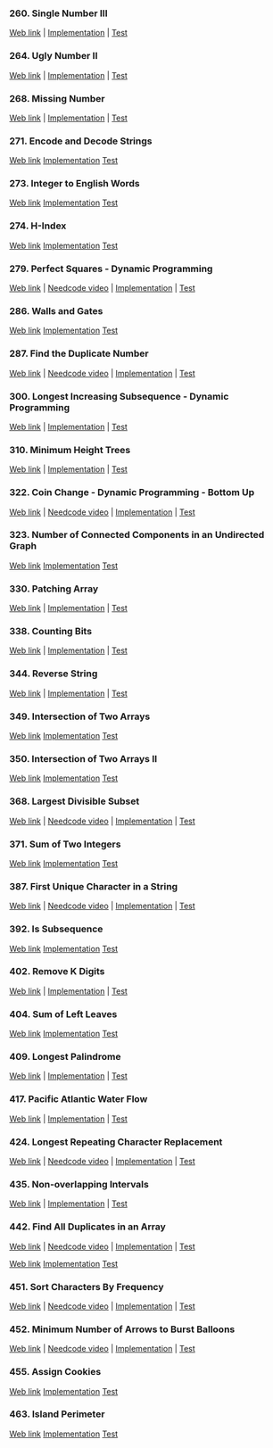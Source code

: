 ### 260. Single Number III

<a href="https://leetcode.com/problems/single-number-iii">Web link</a> |
[Implementation](src/main/java/leetcode/Solution00260.java) |
[Test](src/test/java/leetcode/Solution00260Test.java)

### 264. Ugly Number II

<a href="https://leetcode.com/problems/ugly-number-ii">Web link</a> |
[Implementation](src/main/java/leetcode/Solution00264.java) |
[Test](src/test/java/leetcode/Solution00264Test.java)

### 268. Missing Number

<a href="https://leetcode.com/problems/missing-number">Web link</a> |
[Implementation](src/main/java/leetcode/Solution00268.java) |
[Test](src/test/java/leetcode/Solution00268Test.java)

### 271. Encode and Decode Strings

<a href="https://leetcode.com/problems/encode-and-decode-strings">Web link</a>
[Implementation](src/main/java/leetcode/Solution00271.java)
[Test](src/test/java/leetcode/Solution00271Test.java)

### 273. Integer to English Words

<a href="https://leetcode.com/problems/integer-to-english-words">Web link</a>
[Implementation](src/main/java/leetcode/Solution00273.java)
[Test](src/test/java/leetcode/Solution00273Test.java)

### 274. H-Index

<a href="https://leetcode.com/problems/h-index">Web link</a>
[Implementation](src/main/java/leetcode/Solution00274.java)
[Test](src/test/java/leetcode/Solution00274Test.java)

### 279. Perfect Squares - Dynamic Programming

<a href="https://leetcode.com/problems/perfect-squares">Web link</a> |
<a href="https://www.youtube.com/watch?v=HLZLwjzIVGo">Needcode video</a> |
[Implementation](src/main/java/leetcode/Solution00279.java) |
[Test](src/test/java/leetcode/Solution00279Test.java)

### 286. Walls and Gates

<a href="https://leetcode.com/problems/walls-and-gates">Web link</a>
[Implementation](src/main/java/leetcode/Solution00286.java)
[Test](src/test/java/leetcode/Solution00286Test.java)

### 287. Find the Duplicate Number

<a href="https://leetcode.com/problems/find-the-duplicate-number">Web link</a> |
<a href="https://www.youtube.com/watch?v=wjYnzkAhcNk">Needcode video</a> |
[Implementation](src/main/java/leetcode/Solution00287.java) |
[Test](src/test/java/leetcode/Solution00287Test.java)

### 300. Longest Increasing Subsequence - Dynamic Programming

<a href="https://leetcode.com/problems/longest-increasing-subsequence">Web link</a> |
[Implementation](src/main/java/leetcode/Solution00300.java) |
[Test](src/test/java/leetcode/Solution00300Test.java)

### 310. Minimum Height Trees

<a href="https://leetcode.com/problems/minimum-height-trees">Web link</a> |
[Implementation](src/main/java/leetcode/Solution00310.java) |
[Test](src/test/java/leetcode/Solution00310Test.java)

### 322. Coin Change - Dynamic Programming - Bottom Up

<a href="https://leetcode.com/problems/coin-change">Web link</a> |
<a href="https://www.youtube.com/watch?v=H9bfqozjoqs">Needcode video</a> |
[Implementation](src/main/java/leetcode/Solution00322.java) |
[Test](src/test/java/leetcode/Solution00322Test.java)

### 323. Number of Connected Components in an Undirected Graph

<a href="https://leetcode.com/problems/number-of-connected-components-in-an-undirected-graph">Web link</a>
[Implementation](src/main/java/leetcode/Solution00323.java)
[Test](src/test/java/leetcode/Solution00323Test.java)

### 330. Patching Array

<a href="https://leetcode.com/problems/patching-array">Web link</a> |
[Implementation](src/main/java/leetcode/Solution00330.java) |
[Test](src/test/java/leetcode/Solution00330Test.java)

### 338. Counting Bits

<a href="https://leetcode.com/problems/counting-bits">Web link</a> |
[Implementation](src/main/java/leetcode/Solution00338.java) |
[Test](src/test/java/leetcode/Solution00338Test.java)

### 344. Reverse String

<a href="https://leetcode.com/problems/reverse-string">Web link</a> |
[Implementation](src/main/java/leetcode/Solution00344.java) |
[Test](src/test/java/leetcode/Solution00344Test.java)

### 349. Intersection of Two Arrays

<a href="https://leetcode.com/problems/intersection-of-two-arrays">Web link</a>
[Implementation](src/main/java/leetcode/Solution00349.java)
[Test](src/test/java/leetcode/Solution00349Test.java)

### 350. Intersection of Two Arrays II

<a href="https://leetcode.com/problems/intersection-of-two-arrays-ii">Web link</a>
[Implementation](src/main/java/leetcode/Solution00350.java)
[Test](src/test/java/leetcode/Solution00350Test.java)

### 368. Largest Divisible Subset

<a href="https://leetcode.com/problems/largest-divisible-subset">Web link</a> |
<a href="https://www.youtube.com/watch?v=LeRU6irRoW0">Needcode video</a> |
[Implementation](src/main/java/leetcode/Solution00368.java) |
[Test](src/test/java/leetcode/Solution00368Test.java)

### 371. Sum of Two Integers

<a href="https://leetcode.com/problems/sum-of-two-integers">Web link</a>
[Implementation](src/main/java/leetcode/Solution00371.java)
[Test](src/test/java/leetcode/Solution00371Test.java)

### 387. First Unique Character in a String

<a href="https://leetcode.com/problems/first-unique-character-in-a-string">Web link</a> |
<a href="https://www.youtube.com/watch?v=rBENYgWy3xU">Needcode video</a> |
[Implementation](src/main/java/leetcode/Solution00387.java) |
[Test](src/test/java/leetcode/Solution00387Test.java)

### 392. Is Subsequence

<a href="https://leetcode.com/problems/is-subsequence">Web link</a>
[Implementation](src/main/java/leetcode/Solution00392.java)
[Test](src/test/java/leetcode/Solution00392Test.java)

### 402. Remove K Digits

<a href="https://leetcode.com/problems/remove-k-digits">Web link</a> |
[Implementation](src/main/java/leetcode/Solution00402.java) |
[Test](src/test/java/leetcode/Solution00402Test.java)

### 404. Sum of Left Leaves

<a href="https://leetcode.com/problems/sum-of-left-leaves">Web link</a>
[Implementation](src/main/java/leetcode/Solution00404.java)
[Test](src/test/java/leetcode/Solution00404Test.java)

### 409. Longest Palindrome

<a href="https://leetcode.com/problems/longest-palindrome">Web link</a> |
[Implementation](src/main/java/leetcode/Solution00409.java) |
[Test](src/test/java/leetcode/Solution00409Test.java)

### 417. Pacific Atlantic Water Flow

<a href="https://leetcode.com/problems/pacific-atlantic-water-flow">Web link</a> |
[Implementation](src/main/java/leetcode/Solution00417.java) |
[Test](src/test/java/leetcode/Solution00417Test.java)

### 424. Longest Repeating Character Replacement

<a href="https://leetcode.com/problems/longest-repeating-character-replacement">Web link</a> |
<a href="https://www.youtube.com/watch?v=gqXU1UyA8pk">Needcode video</a> |
[Implementation](src/main/java/leetcode/Solution00424.java) |
[Test](src/test/java/leetcode/Solution00424Test.java)

### 435. Non-overlapping Intervals

<a href="https://leetcode.com/problems/non-overlapping-intervals">Web link</a> |
[Implementation](src/main/java/leetcode/Solution00435.java) |
[Test](src/test/java/leetcode/Solution00435Test.java)

### 442. Find All Duplicates in an Array

<a href="https://leetcode.com/problems/find-all-duplicates-in-an-array">Web link</a> |
<a href="https://www.youtube.com/watch?v=Y8x0iAVEITo">Needcode video</a> |
[Implementation](src/main/java/leetcode/Solution00442.java) |
[Test](src/test/java/leetcode/Solution00442Test.java)

<a href="https://leetcode.com/problems/arithmetic-slices-ii-subsequence">Web link</a>
[Implementation](src/main/java/leetcode/Solution00446.java)
[Test](src/test/java/leetcode/Solution00446Test.java)

### 451. Sort Characters By Frequency

<a href="https://leetcode.com/problems/sort-characters-by-frequency">Web link</a> |
<a href="https://www.youtube.com/watch?v=OXdXc9HTrIg">Needcode video</a> |
[Implementation](src/main/java/leetcode/Solution00451.java) |
[Test](src/test/java/leetcode/Solution00451Test.java)

### 452. Minimum Number of Arrows to Burst Balloons

<a href="https://leetcode.com/problems/minimum-number-of-arrows-to-burst-balloons">Web link</a> |
<a href="https://www.youtube.com/watch?v=lPmkKnvNPrw">Needcode video</a> |
[Implementation](src/main/java/leetcode/Solution00452.java) |
[Test](src/test/java/leetcode/Solution00452Test.java)

### 455. Assign Cookies

<a href="https://leetcode.com/problems/assign-cookies">Web link</a>
[Implementation](src/main/java/leetcode/Solution00455.java)
[Test](src/test/java/leetcode/Solution00455Test.java)

### 463. Island Perimeter

<a href="https://leetcode.com/problems/island-perimeter">Web link</a>
[Implementation](src/main/java/leetcode/Solution00463.java)
[Test](src/test/java/leetcode/Solution00463Test.java)